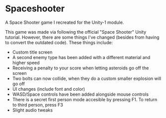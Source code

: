 # Spaceshooter
A Space Shooter game I recreated for the Unity-1 module.

This game was made via following the official "Space Shooter" Unity tutorial.
However, there are some things I've changed (besides from having to convert the outdated code).
These things include:
* Custom title screen
* A second enemy type has been added with a different material and higher speed
* Receiving a penalty to your score when letting asteroids go off the screen
* Two bolts can now collide, when they do a custom smaller explosion will go off
* UI changes (include font and color)
* WASD/Space controls have been added alongside mouse controls
* There is a secret first person mode accesible by pressing F1. To return to third person, press F3
* Slight audio tweaks
